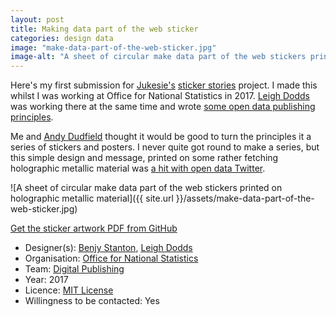 ```yaml
---
layout: post
title: Making data part of the web sticker
categories: design data
image: "make-data-part-of-the-web-sticker.jpg"
image-alt: "A sheet of circular make data part of the web stickers printed on holographic metallic material"
---
```


Here's my first submission for [Jukesie's](https://twitter.com/jukesie) [sticker stories](https://github.com/jukesie/sticker-stories/blob/master/README.md) project. I made this whilst I was working at Office for National Statistics in 2017. [Leigh Dodds](https://twitter.com/ldodds) was working there at the same time and wrote [some open data publishing principles](https://digitalblog.ons.gov.uk/2017/01/06/some-open-data-publishing-principles/).

Me and [Andy Dudfield](https://twitter.com/mr_dudders) thought it would be good to turn the principles it a series of stickers and posters. I never quite got round to make a series, but this simple design and message, printed on some rather fetching holographic metallic material was [a hit with open data Twitter](https://twitter.com/benjystanton/status/931869902641786880).

![A sheet of circular make data part of the web stickers printed on holographic metallic material]({{ site.url }}/assets/make-data-part-of-the-web-sticker.jpg)

[Get the sticker artwork PDF from GitHub](https://github.com/ONSdigital/design/blob/master/stickers/MakeDataPartOfTheWeb.pdf)


- Designer(s): [Benjy Stanton](https://www.benjystanton.co.uk/), [Leigh Dodds](https://twitter.com/ldodds)
- Organisation: [Office for National Statistics](https://www.ons.gov.uk/)
- Team: [Digital Publishing](https://digitalblog.ons.gov.uk/)
- Year: 2017
- Licence: [MIT License](https://github.com/ONSdigital/design/blob/master/LICENSE.md)
- Willingness to be contacted: Yes